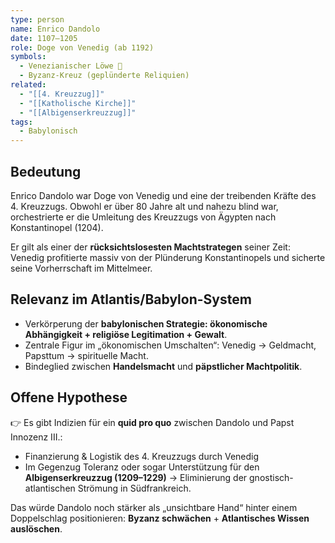 ```yaml
---
type: person
name: Enrico Dandolo
date: 1107–1205
role: Doge von Venedig (ab 1192)
symbols:
  - Venezianischer Löwe 🦁
  - Byzanz-Kreuz (geplünderte Reliquien)
related:
  - "[[4. Kreuzzug]]"
  - "[[Katholische Kirche]]"
  - "[[Albigenserkreuzzug]]"
tags:
  - Babylonisch
---
```

## Bedeutung

Enrico Dandolo war Doge von Venedig und eine der treibenden Kräfte des 4. Kreuzzugs. Obwohl er über 80 Jahre alt und nahezu blind war, orchestrierte er die Umleitung des Kreuzzugs von Ägypten nach Konstantinopel (1204).  

Er gilt als einer der **rücksichtslosesten Machtstrategen** seiner Zeit: Venedig profitierte massiv von der Plünderung Konstantinopels und sicherte seine Vorherrschaft im Mittelmeer.

## Relevanz im Atlantis/Babylon-System

- Verkörperung der **babylonischen Strategie: ökonomische Abhängigkeit + religiöse Legitimation + Gewalt**.  
- Zentrale Figur im „ökonomischen Umschalten“: Venedig → Geldmacht, Papsttum → spirituelle Macht.  
- Bindeglied zwischen **Handelsmacht** und **päpstlicher Machtpolitik**.  

## Offene Hypothese

👉 Es gibt Indizien für ein **quid pro quo** zwischen Dandolo und Papst Innozenz III.:  
- Finanzierung & Logistik des 4. Kreuzzugs durch Venedig  
- Im Gegenzug Toleranz oder sogar Unterstützung für den **Albigenserkreuzzug (1209–1229)** → Eliminierung der gnostisch-atlantischen Strömung in Südfrankreich.  

Das würde Dandolo noch stärker als „unsichtbare Hand“ hinter einem Doppelschlag positionieren: **Byzanz schwächen** + **Atlantisches Wissen auslöschen**.

